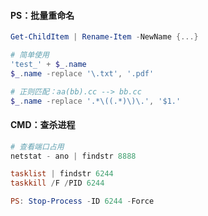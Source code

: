 #### PS：批量重命名

```powershell
Get-ChildItem | Rename-Item -NewName {...}

# 简单使用
'test_' + $_.name
$_.name -replace '\.txt', '.pdf'

# 正则匹配：aa(bb).cc --> bb.cc
$_.name -replace '.*\((.*)\)\.', '$1.'
```

#### CMD：查杀进程

```powershell
# 查看端口占用
netstat - ano | findstr 8888

tasklist | findstr 6244
taskkill /F /PID 6244

PS: Stop-Process -ID 6244 -Force
```

